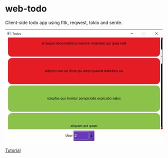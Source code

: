 # web-todo
Client-side todo app using fltk, reqwest, tokio and serde.

![alt_test](assets/ex.jpg)

[Tutorial](https://www.youtube.com/watch?v=tdfFXi4-Yrw)
